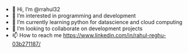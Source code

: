 - 👋 Hi, I’m @rrahul32
- 👀 I’m interested in programming and development
- 🌱 I’m currently learning python for datascience and cloud computing
- 💞️ I’m looking to collaborate on development projects
- 📫 How to reach me https://www.linkedin.com/in/rahul-reghu-03b271187/
<!---
rrahul32/rrahul32 is a ✨ special ✨ repository because its `README.md` (this file) appears on your GitHub profile.
You can click the Preview link to take a look at your changes.
--->
